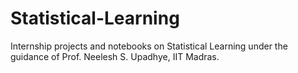 # Statistical-Learning
Internship projects and notebooks on Statistical Learning under the guidance of Prof. Neelesh S. Upadhye, IIT Madras.

